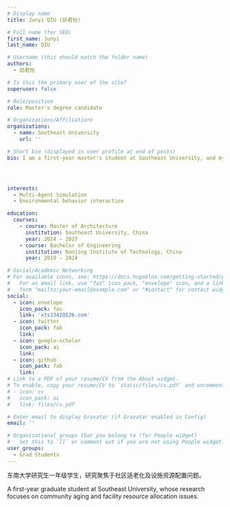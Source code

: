 ```yaml
---
# Display name
title: Junyi QIU (邱君怡)

# Full name (for SEO)
first_name: Junyi
last_name: QIU

# Username (this should match the folder name)
authors:
  - 邱君怡

# Is this the primary user of the site?
superuser: false

# Role/position
role: Master's degree candidate

# Organizations/Affiliations
organizations:
  - name: Southeast University
    url: ''

# Short bio (displayed in user profile at end of posts)
bio: I am a first-year master's student at Southeast University, and my research interest is community facility configuration.




interests:
  - Multi-Agent Simulation
  - Environmental behavior interaction

education:
  courses:
    - course: Master of Architecture
      institution: Southeast University, China
      year: 2024 – 2027
    - course: Bachelor of Engineering
      institution: Nanjing Institute of Technology, China
      year: 2019 – 2024

# Social/Academic Networking
# For available icons, see: https://docs.hugoblox.com/getting-started/page-builder/#icons
#   For an email link, use "fas" icon pack, "envelope" icon, and a link in the
#   form "mailto:your-email@example.com" or "#contact" for contact widget.
social:
  - icon: envelope
    icon_pack: fas
    link: 'xts3342@126.com'
  - icon: twitter
    icon_pack: fab
    link: 
  - icon: google-scholar
    icon_pack: ai
    link: 
  - icon: github
    icon_pack: fab
    link: 
# Link to a PDF of your resume/CV from the About widget.
# To enable, copy your resume/CV to `static/files/cv.pdf` and uncomment the lines below.
# - icon: cv
#   icon_pack: ai
#   link: files/cv.pdf

# Enter email to display Gravatar (if Gravatar enabled in Config)
email: ''

# Organizational groups that you belong to (for People widget)
#   Set this to `[]` or comment out if you are not using People widget.
user_groups:
  - Grad Students
---
```


东南大学研究生一年级学生，研究聚焦于社区适老化及设施资源配置问题。

A first-year graduate student at Southeast University, whose research focuses on community aging and facility resource allocation issues.

